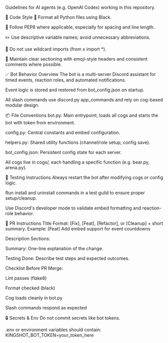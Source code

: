 Guidelines for AI agents (e.g. OpenAI Codex) working in this repository.

🧠 Code Style
🧼 Format all Python files using Black.

🐍 Follow PEP8 where applicable, especially for spacing and line length.

✏️ Use descriptive variable names; avoid unnecessary abbreviations.

🚫 Do not use wildcard imports (from x import *).

🧱 Maintain clear sectioning with emoji-style headers and consistent comments where possible.

✅ Bot Behavior Overview
The bot is a multi-server Discord assistant for timed events, reaction roles, and automated notifications.

Event logic is stored and restored from bot_config.json on startup.

All slash commands use discord.py app_commands and rely on cog-based modular design.

📦 File Conventions
bot.py: Main entrypoint; loads all cogs and starts the bot with token from environment.

config.py: Central constants and embed configuration.

helpers.py: Shared utility functions (channel/role setup, config save).

bot_config.json: Persistent config state for each server.

All cogs live in cogs/, each handling a specific function (e.g. bear.py, arena.py).

🧪 Testing Instructions
Always restart the bot after modifying cogs or config logic.

Run install and uninstall commands in a test guild to ensure proper setup/cleanup.

Use Discord's developer mode to validate embed formatting and reaction-role behavior.

🔧 PR Instructions
Title Format:
[Fix], [Feat], [Refactor], or [Cleanup] + short summary.
Example: [Feat] Add embed support for event countdowns

Description Sections:

Summary: One-line explanation of the change.

Testing Done: Describe test steps and expected outcomes.

Checklist Before PR Merge:

 Lint passes (flake8)

 Format checked (black)

 Cog loads cleanly in bot.py

 Slash commands respond as expected

🔒 Secrets & Env
Do not commit secrets like bot tokens.

.env or environment variables should contain:
KINGSHOT_BOT_TOKEN=your_token_here
